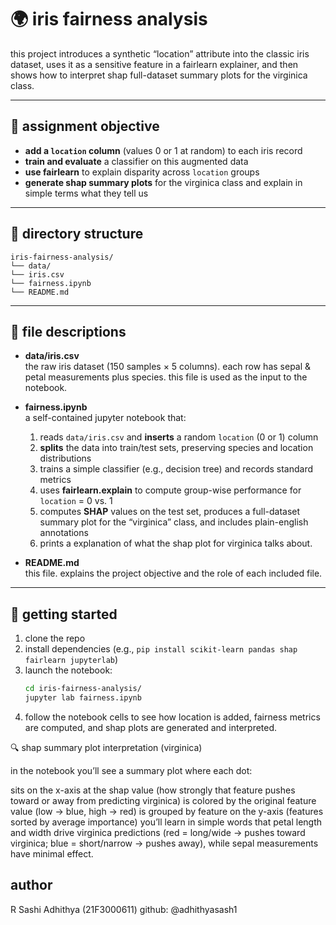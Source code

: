 # 🌍 iris fairness analysis

this project introduces a synthetic “location” attribute into the classic iris dataset, uses it as a sensitive feature in a fairlearn explainer, and then shows how to interpret shap full-dataset summary plots for the virginica class.

---

## 🎯 assignment objective

- **add a `location` column** (values 0 or 1 at random) to each iris record  
- **train and evaluate** a classifier on this augmented data  
- **use fairlearn** to explain disparity across `location` groups  
- **generate shap summary plots** for the virginica class and explain in simple terms what they tell us

---

## 📂 directory structure

```
iris-fairness-analysis/
└── data/
└── iris.csv
└── fairness.ipynb
└── README.md
```

---

## 📄 file descriptions

- **data/iris.csv**  
  the raw iris dataset (150 samples × 5 columns). each row has sepal & petal measurements plus species. this file is used as the input to the notebook.

- **fairness.ipynb**  
  a self-contained jupyter notebook that:
  1. reads `data/iris.csv` and **inserts** a random `location` (0 or 1) column  
  2. **splits** the data into train/test sets, preserving species and location distributions  
  3. trains a simple classifier (e.g., decision tree) and records standard metrics  
  4. uses **fairlearn.explain** to compute group-wise performance for `location` = 0 vs. 1  
  5. computes **SHAP** values on the test set, produces a full-dataset summary plot for the “virginica” class, and includes plain-english annotations  
  6. prints a explanation of what the shap plot for virginica talks about.

- **README.md**  
  this file. explains the project objective and the role of each included file.

---

## 🚀 getting started

1. clone the repo  
2. install dependencies (e.g., `pip install scikit-learn pandas shap fairlearn jupyterlab`)  
3. launch the notebook:  
   ```bash
   cd iris-fairness-analysis/
   jupyter lab fairness.ipynb
4. follow the notebook cells to see how location is added, fairness metrics are computed, and shap plots are generated and interpreted.


🔍 shap summary plot interpretation (virginica)

in the notebook you’ll see a summary plot where each dot:

sits on the x-axis at the shap value (how strongly that feature pushes toward or away from predicting virginica)
is colored by the original feature value (low → blue, high → red)
is grouped by feature on the y-axis (features sorted by average importance)
you’ll learn in simple words that petal length and width drive virginica predictions (red = long/wide → pushes toward virginica; blue = short/narrow → pushes away), while sepal measurements have minimal effect.

## author

R Sashi Adhithya (21F3000611)
github: @adhithyasash1
